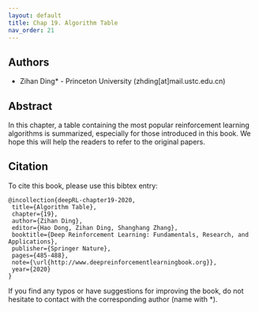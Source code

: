```yaml
---
layout: default
title: Chap 19. Algorithm Table
nav_order: 21
---
```


## Authors

- Zihan Ding* - Princeton University (zhding[at]mail.ustc.edu.cn)

## Abstract

In this chapter, a table containing the most popular reinforcement learning algorithms is summarized, especially for those introduced in this book. We hope this will help the readers to refer to the original papers. 

## Citation

To cite this book, please use this bibtex entry:

```
@incollection{deepRL-chapter19-2020,
 title={Algorithm Table},
 chapter={19},
 author={Zihan Ding},
 editor={Hao Dong, Zihan Ding, Shanghang Zhang},
 booktitle={Deep Reinforcement Learning: Fundamentals, Research, and Applications},
 publisher={Springer Nature},
 pages={485-488},
 note={\url{http://www.deepreinforcementlearningbook.org}},
 year={2020}
}
```





If you find any typos or have suggestions for improving the book, do not hesitate to contact with the corresponding author (name with *).